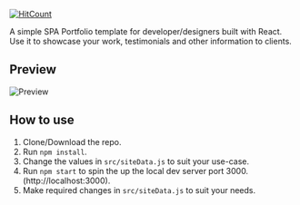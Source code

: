 [![HitCount](http://hits.dwyl.io/rbhatia46/React-Portfolio.svg)](http://hits.dwyl.io/rbhatia46/React-Portfolio)


A simple SPA Portfolio template for developer/designers built with React. Use it to showcase your work, testimonials and other information to clients.

## Preview
![Preview](https://image.ibb.co/e5uBf0/Capture.png)

## How to use
1. Clone/Download the repo.
2. Run  ``` npm install ```.
3. Change the values in ```src/siteData.js``` to suit your use-case.
4. Run ```npm start``` to spin the up the local dev server port 3000.(http://localhost:3000).
5. Make required changes in ```src/siteData.js``` to suit your needs.

